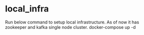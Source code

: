 # local_infra
Run below command to setup local infrastructure. As of now it has zookeeper and kafka single node cluster.
docker-compose up -d 
